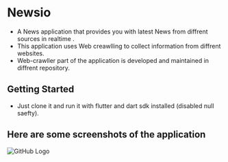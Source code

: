# Newsio

* A News application that provides you with latest News from diffrent sources in realtime .
* This application uses Web creawlling to collect information from diffrent websites.
* Web-crawller part of the application is developed and maintained in diffrent repository.

## Getting Started

* Just clone it and run it with flutter and dart sdk installed (disabled null saefty).


## Here are some screenshots of the application 
![GitHub Logo](/images/logo.png)
